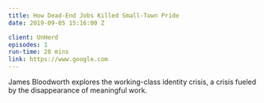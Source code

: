 ```yaml
---
title: How Dead-End Jobs Killed Small-Town Pride
date: 2019-09-05 15:16:00 Z

client: UnHerd
episodes: 1
run-time: 28 mins
link: https://www.google.com
---
```


James Bloodworth explores the working-class identity crisis, a crisis fueled by the disappearance of meaningful work.